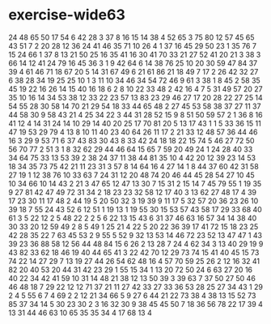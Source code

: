 # exercise-wide63
24
48
65
50
17
54
6
42
28
3
37
8
16
15
14
38
4
52
65
3
75
80
12
57
45
65
43
51
7
2
20
28
12
36
24
41
46
35
71
10
26
4
1
37
16
45
29
50
23
1
35
76
7
15
24
66
1
37
8
13
21
50
25
16
35
41
16
30
41
70
33
21
27
52
41
20
21
3
38
3
66
14
12
41
24
79
16
45
36
3
1
9
42
64
6
14
38
76
25
10
20
30
59
47
84
37
39
4
61
46
71
18
67
20
5
14
31
67
49
6
21
61
86
21
18
49
7
17
2
26
42
32
27
6
38
28
34
19
25
25
10
1
3
11
10
34
46
34
54
72
46
9
61
3
38
1
8
45
2
58
35
45
19
22
16
26
14
15
40
16
18
6
2
8
10
22
33
48
2
42
16
4
7
5
31
49
57
20
27
35
10
16
14
34
53
38
12
33
22
23
57
13
83
23
29
46
27
17
20
28
22
27
25
14
54
55
28
30
58
14
70
21
29
54
18
33
44
65
48
2
27
45
53
58
38
37
27
11
37
44
58
30
9
58
43
21
4
25
34
22
3
44
31
28
52
15
9
8
51
50
59
57
2
1
36
8
16
41
12
4
14
31
24
14
10
29
14
40
20
25
17
70
81
20
5
13
17
43
1
1
5
33
36
15
11
47
19
53
29
79
4
13
8
10
11
40
23
40
64
26
11
17
2
21
33
12
48
57
36
44
46
16
3
29
9
53
71
6
37
43
83
30
43
8
33
42
24
18
18
22
15
74
5
46
27
72
50
56
70
77
2
51
3
1
8
32
62
29
44
46
64
15
65
7
59
20
49
24
1
24
28
40
33
34
64
75
33
13
53
39
2
38
24
37
11
38
44
81
35
10
4
42
20
12
39
23
14
53
18
34
35
73
75
42
21
11
23
31
3
57
8
14
64
16
4
27
14
1
8
44
37
60
42
31
58
27
19
1
12
38
76
10
33
63
7
24
31
12
20
48
74
20
46
44
45
28
54
27
10
45
10
34
66
10
14
43
2
21
3
47
65
12
47
13
30
7
15
31
2
15
14
7
45
79
55
1
19
35
9
27
81
42
47
49
72
31
34
2
18
23
23
32
58
12
17
40
3
13
62
27
48
17
4
39
17
23
30
11
17
48
2
44
19
5
20
50
32
3
19
39
9
11
17
5
32
57
20
36
23
26
10
39
18
7
55
24
43
52
6
12
51
1
19
13
1
19
55
30
15
53
57
43
58
17
29
33
68
40
61
3
5
22
12
2
5
48
22
2
2
5
6
22
13
15
43
6
31
37
46
63
16
57
34
14
38
40
30
33
20
12
59
49
2
8
5
49
1
25
21
4
22
5
20
22
36
39
17
41
72
15
18
23
25
42
28
35
22
7
63
45
53
2
9
55
5
52
9
32
13
53
14
46
72
23
52
13
47
47
1
43
39
23
36
88
58
12
56
44
48
84
15
6
26
2
13
28
7
24
4
62
34
3
13
40
29
19
9
43
82
33
62
18
46
19
40
44
65
41
3
22
42
70
12
29
73
74
15
41
40
45
15
73
74
22
14
27
29
7
13
19
27
44
26
54
62
48
16
4
57
70
59
25
26
2
12
16
32
41
82
20
40
53
20
44
31
42
23
29
1
55
15
34
1
13
20
72
50
24
6
63
27
20
16
40
22
34
42
41
59
10
31
14
48
21
38
12
13
50
39
3
39
63
7
37
50
27
50
46
46
48
18
7
29
22
12
12
71
37
21
11
27
42
33
27
33
36
53
28
25
27
34
43
1
29
2
4
5
55
6
7
4
69
2
2
12
21
34
66
5
9
27
6
44
21
22
73
38
4
38
13
15
52
73
85
37
34
14
5
30
23
30
2
3
16
32
30
9
38
45
45
50
7
18
36
56
78
22
17
39
4
13
31
44
46
63
10
65
35
35
34
4
17
68
13
4
